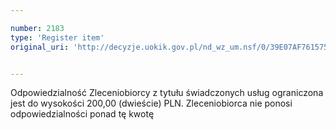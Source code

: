 ```yaml
---

number: 2183
type: 'Register item'
original_uri: 'http://decyzje.uokik.gov.pl/nd_wz_um.nsf/0/39E07AF7615751AAC125783F00379DE8?OpenDocument'


---
```


Odpowiedzialność Zleceniobiorcy z tytułu świadczonych usług ograniczona jest do wysokości 200,00 (dwieście) PLN. Zleceniobiorca nie ponosi odpowiedzialności ponad tę kwotę
